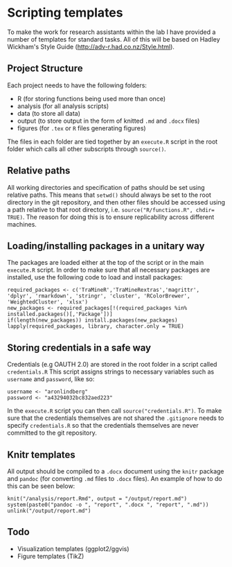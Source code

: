 # Scripting templates
To make the work for research assistants within the lab I have provided a number of templates for standard tasks. All of this will be based on Hadley Wickham's Style Guide (http://adv-r.had.co.nz/Style.html).

## Project Structure
Each project needs to have the following folders:

* R (for storing functions being used more than once)
* analysis (for all analysis scripts)
* data (to store all data)
* output (to store output in the form of knitted `.md` and `.docx` files)
* figures (for `.tex` or `R` files generating figures)

The files in each folder are tied together by an `execute.R` script in the root folder which calls all other subscripts through `source()`.

## Relative paths
All working directories and specification of paths should be set using relative paths. This means that `setwd()` should always be set to the root directory in the git repository, and then other files should be accessed using a path relative to that root directory, i.e. `source("R/functions.R", chdir= TRUE)`. The reason for doing this is to ensure replicability across different machines.

## Loading/installing packages in a unitary way
The packages are loaded either at the top of the script or in the main `execute.R` script. In order to make sure that all necessary packages are installed, use the following code to load and install packages:

    required_packages <- c('TraMineR','TraMineRextras','magrittr', 'dplyr', 'rmarkdown', 'stringr', 'cluster', 'RColorBrewer', 'WeightedCluster', 'xlsx')
    new_packages <- required_packages[!(required_packages %in% installed.packages()[,'Package'])]
    if(length(new_packages)) install.packages(new_packages)
    lapply(required_packages, library, character.only = TRUE)

## Storing credentials in a safe way
Credentials (e.g OAUTH 2.0) are stored in the root folder in a script called `credentials.R` This script assigns strings to necessary variables such as `username` and `password`, like so:

    username <- "aronlindberg"
    password <- "a43294032bc832aed223"

In the `execute.R` script you can then call `source("credentials.R")`. To make sure that the credentials themselves are not shared the `.gitignore` needs to specify `credentials.R` so that the credentials themselves are never committed to the git repository.

## Knitr templates
All output should be compiled to a `.docx` document using the `knitr` package and `pandoc` (for converting `.md` files to `.docx` files). An example of how to do this can be seen below:

    knit("/analysis/report.Rmd", output = "/output/report.md")
    system(paste0("pandoc -o ", "report", ".docx ", "report", ".md"))
    unlink("/output/report.md")

## Todo
* Visualization templates (ggplot2/ggvis)
* Figure templates (TikZ)
